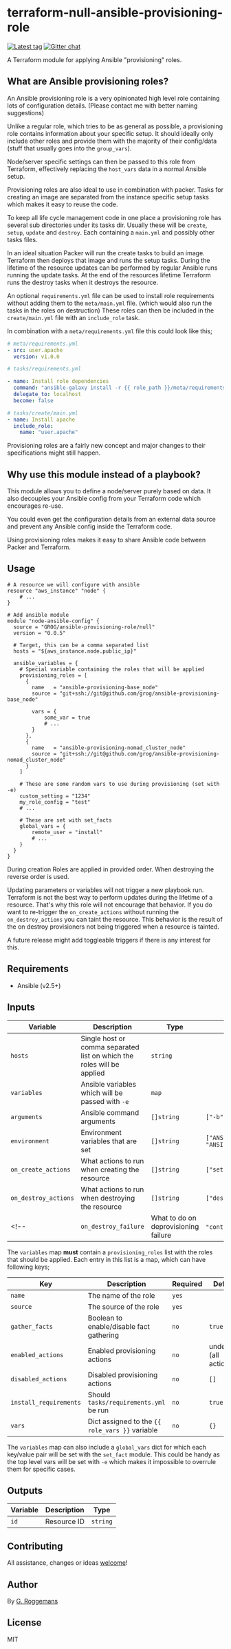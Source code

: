 # terraform-null-ansible-provisioning-role

[![Latest tag][tag_image]][tag_url]
[![Gitter chat][gitter_image]][gitter_url]

A Terraform module for applying Ansible "provisioning" roles.

## What are Ansible provisioning roles?

An Ansible provisioning role is a very opinionated high level role containing
lots of configuration details. (Please contact me with better naming
suggestions)

Unlike a regular role, which tries to be as general as possible, a provisioning
role contains information about your specific setup. It should ideally only
include other roles and provide them with the majority of their config/data
(stuff that usually goes into the `group_vars`).

Node/server specific settings can then be passed to this role from Terraform,
effectively replacing the `host_vars` data in a normal Ansible setup.

Provisioning roles are also ideal to use in combination with packer. Tasks for
creating an image are separated from the instance specific setup tasks which
makes it easy to reuse the code.

To keep all life cycle management code in one place a provisioning role has
several sub directories under its tasks dir. Usually these will be `create`,
`setup`, `update` and `destroy`. Each containing a `main.yml` and possibly
other tasks files.

In an ideal situation Packer will run the create tasks to build an image.
Terraform then deploys that image and runs the setup tasks. During the lifetime
of the resource updates can be performed by regular Ansible runs running the
update tasks. At the end of the resources lifetime Terraform runs the destroy
tasks when it destroys the resource.

An optional `requirements.yml` file can be used to install role requirements
without adding them to the `meta/main.yml` file. (which would also run the
tasks in the roles on destruction) These roles can then be included in the
`create/main.yml` file with an `include_role` task.

In combination with a `meta/requirements.yml` file this could look like this;
```yaml
# meta/requirements.yml
- src: user.apache
  version: v1.0.0

# tasks/requirements.yml

- name: Install role dependencies
  command: "ansible-galaxy install -r {{ role_path }}/meta/requirements.yml --force"
  delegate_to: localhost
  become: false

# tasks/create/main.yml
- name: Install apache
  include_role:
    name: "user.apache"
```

Provisioning roles are a fairly new concept and major changes to their
specifications might still happen.

## Why use this module instead of a playbook?

This module allows you to define a node/server purely based on data. It also
decouples your Ansible config from your Terraform code which encourages re-use.

You could even get the configuration details from an external data source and
prevent any Ansible config inside the Terraform code.

Using provisioning roles makes it easy to share Ansible code between Packer and
Terraform.

## Usage

```hcl
# A resource we will configure with ansible
resource "aws_instance" "node" {
    # ...
}

# Add ansible module
module "node-ansible-config" {
  source = "GROG/ansible-provisioning-role/null"
  version = "0.0.5"

  # Target, this can be a comma separated list
  hosts = "${aws_instance.node.public_ip}"

  ansible_variables = {
    # Special variable containing the roles that will be applied
    provisioning_roles = [
      {
        name   = "ansible-provisioning-base_node"
        source = "git+ssh://git@github.com/grog/ansible-provisioning-base_node"

        vars = {
            some_var = true
            # ...
        }
      },
      {
        name   = "ansible-provisioning-nomad_cluster_node"
        source = "git+ssh://git@github.com/grog/ansible-provisioning-nomad_cluster_node"
      }
    ]

    # These are some random vars to use during provisioning (set with -e)
    custom_setting = "1234"
    my_role_config = "test"
    # ...

    # These are set with set_facts
    global_vars = {
        remote_user = "install"
        # ...
    }
  }
}
```

During creation Roles are applied in provided order. When destroying the
reverse order is used.

Updating parameters or variables will not trigger a new playbook run. Terraform
is not the best way to perform updates during the lifetime of a resource.
That's why this role will not encourage that behavior. If you do want to
re-trigger the `on_create_actions` without running the `on_destroy_actions` you
can taint the resource. This behavior is the result of the on destroy
provisioners not being triggered when a resource is tainted.

A future release might add toggleable triggers if there is any interest for this.

## Requirements

- Ansible (v2.5+)

## Inputs

| Variable | Description | Type | Default value |
|----------|-------------|------|---------------|
| `hosts` | Single host or comma separated list on which the roles will be applied | `string` | |
| `variables` | Ansible variables which will be passed with `-e` | `map` | |
| `arguments` | Ansible command arguments | `[]string` | `["-b"]` |
| `environment` | Environment variables that are set | `[]string` | `["ANSIBLE_NOCOWS=true", "ANSIBLE_RETRY_FILES=false"]` |
| `on_create_actions` | What actions to run when creating the resource | `[]string`  | `["setup"]` |
| `on_destroy_actions` | What actions to run when destroying the resource | `[]string`  | `["destroy"]` |
<!--| `on_destroy_failure` | What to do on deprovisioning failure | `"continue"` or `"fail"`  | `continue` |-->

The `variables` map **must** contain a `provisioning_roles` list with the roles
that should be applied. Each entry in this list is a map, which can have
following keys;

| Key | Description | Required | Default |
|-----|-------------|----------|---------|
| `name` | The name of the role | `yes` | |
| `source` | The source of the role | `yes` | |
| `gather_facts` | Boolean to enable/disable fact gathering | `no` | `true` |
| `enabled_actions` | Enabled provisioning actions | `no` | undefined (all actions)  |
| `disabled_actions` | Disabled provisioning actions | `no` | `[]` |
| `install_requirements` | Should `tasks/requirements.yml` be run | `no` | `true` |
| `vars` | Dict assigned to the `{{ role_vars }}` variable | `no` | `{}` |

The `variables` map can also include a `global_vars` dict for which each
key/value pair will be set with the `set_fact` module. This could be handy as
the top level vars will be set with `-e` which makes it impossible to overrule
them for specific cases.

## Outputs

| Variable | Description | Type |
|----------|-------------|------|
| `id` | Resource ID | `string` |

## Contributing
All assistance, changes or ideas [welcome][issues]!

## Author
By [G. Roggemans][groggemans]

## License
MIT

[tag_image]:            https://img.shields.io/github/tag/GROG/terraform-null-ansible-provisioning-role.svg
[tag_url]:              https://github.com/GROG/terraform-null-ansible-provisioning-role
[gitter_image]:         https://badges.gitter.im/GROG/chat.svg
[gitter_url]:           https://gitter.im/GROG/chat

[issues]:               https://github.com/GROG/terraform-null-ansible-provisioning-role
[groggemans]:           https://github.com/groggemans
